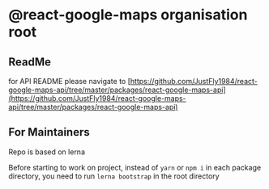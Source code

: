 # @react-google-maps organisation root

## ReadMe

for API README please navigate to [https://github.com/JustFly1984/react-google-maps-api/tree/master/packages/react-google-maps-api](https://github.com/JustFly1984/react-google-maps-api/tree/master/packages/react-google-maps-api)

## For Maintainers

Repo is based on lerna

Before starting to work on project, instead of `yarn` or `npm i` in each package directory, you need to run `lerna bootstrap` in the root directory
